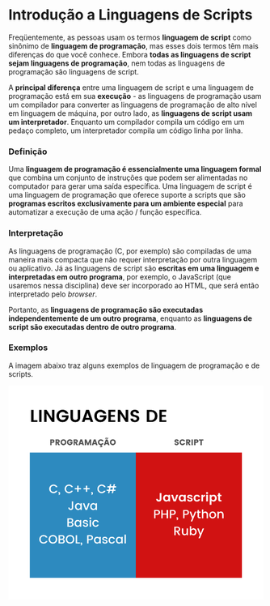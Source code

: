 # Introdução a Linguagens de Scripts

Freqüentemente, as pessoas usam os termos **linguagem de script** como sinônimo de **linguagem de programação**, mas esses dois termos têm mais diferenças do que você conhece. Embora **todas as linguagens de script sejam linguagens de programação**, nem todas as linguagens de programação são linguagens de script.

A **principal diferença** entre uma linguagem de script e uma linguagem de programação está em sua **execução** - as linguagens de programação usam um compilador para converter as linguagens de programação de alto nível em linguagem de máquina, por outro lado, as **linguagens de script usam um interpretador**. Enquanto um compilador compila um código em um pedaço completo, um interpretador compila um código linha por linha.

### Definição

Uma **linguagem de programação é essencialmente uma linguagem formal** que combina um conjunto de instruções que podem ser alimentadas no computador para gerar uma saída específica. Uma linguagem de script é uma linguagem de programação que oferece suporte a scripts que são **programas escritos exclusivamente para um ambiente especial** para automatizar a execução de uma ação / função específica.

### Interpretação

As linguagens de programação \(C, por exemplo\) são compiladas de uma maneira mais compacta que não requer interpretação por outra linguagem ou aplicativo. Já as linguagens de script são **escritas em uma linguagem e interpretadas em outro programa**, por exemplo, o JavaScript \(que usaremos nessa disciplina\) deve ser incorporado ao HTML, que será então interpretado pelo _browser_.

Portanto, as **linguagens de programação são executadas independentemente de um outro programa**, enquanto as **linguagens de script são executadas dentro de outro programa**.

### Exemplos

A imagem abaixo traz alguns exemplos de linguagem de programação e de scripts.

![](../.gitbook/assets/prog-script.png)

